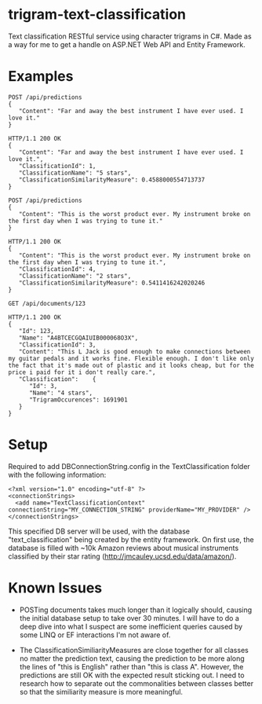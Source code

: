 # trigram-text-classification
Text classification RESTful service using character trigrams in C#. Made as a way for me to get a handle on ASP.NET Web API and Entity Framework.

# Examples

```
POST /api/predictions
{
   "Content": "Far and away the best instrument I have ever used. I love it."
}
```
```
HTTP/1.1 200 OK
{
   "Content": "Far and away the best instrument I have ever used. I love it.",
   "ClassificationId": 1,
   "ClassificationName": "5 stars",
   "ClassificationSimilarityMeasure": 0.4588000554713737
}
```


```
POST /api/predictions
{
   "Content": "This is the worst product ever. My instrument broke on the first day when I was trying to tune it."
}
```

```
HTTP/1.1 200 OK
{
   "Content": "This is the worst product ever. My instrument broke on the first day when I was trying to tune it.",
   "ClassificationId": 4,
   "ClassificationName": "2 stars",
   "ClassificationSimilarityMeasure": 0.5411416242020246
}
```

```
GET /api/documents/123
```

```
HTTP/1.1 200 OK
{
   "Id": 123,
   "Name": "A4BTCECGQAIUIB000068O3X",
   "ClassificationId": 3,
   "Content": "This L Jack is good enough to make connections between my guitar pedals and it works fine. Flexible enough. I don't like only the fact that it's made out of plastic and it looks cheap, but for the price i paid for it i don't really care.",
   "Classification":    {
      "Id": 3,
      "Name": "4 stars",
      "TrigramOccurences": 1691901
   }
}
```

# Setup

Required to add DBConnectionString.config in the TextClassification folder with the following information:

```
<?xml version="1.0" encoding="utf-8" ?>
<connectionStrings>
  <add name="TextClassificationContext" connectionString="MY_CONNECTION_STRING" providerName="MY_PROVIDER" />
</connectionStrings>
```

This specified DB server will be used, with the database "text_classification" being created by the entity framework. On first use, the database is filled with ~10k Amazon reviews about musical instruments classified by their star rating (http://jmcauley.ucsd.edu/data/amazon/).

# Known Issues

- POSTing documents takes much longer than it logically should, causing the initial database setup to take over 30 minutes. I will have to do a deep dive into what I suspect are some inefficient queries caused by some LINQ or EF interactions I'm not aware of.

- The ClassificationSimiliarityMeasures are close together for all classes no matter the prediction text, causing the prediction to be more along the lines of "this is English" rather than "this is class A". However, the predictions are still OK with the expected result sticking out. I need to research how to separate out the commonalities between classes better so that the similiarity measure is more meaningful.

